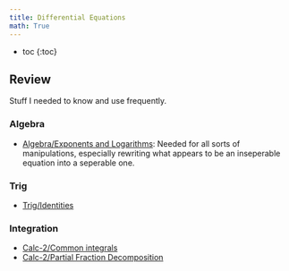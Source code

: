 ```yaml
---
title: Differential Equations
math: True
---
```


* toc
{:toc}

<!--# Intro-->

<!--A differential equation is...-->

## Review

Stuff I needed to know and use frequently.

### Algebra

- [Algebra/Exponents and Logarithms](../algebra/#exponents-and-logarithms):
  Needed for all sorts of manipulations, especially rewriting what appears to be
  an inseperable equation into a seperable one.

### Trig

- [Trig/Identities](../trig/)

### Integration

- [Calc-2/Common integrals](../calc-2/)
- [Calc-2/Partial Fraction Decomposition](../calc-2/partial-fraction-decomposition)
